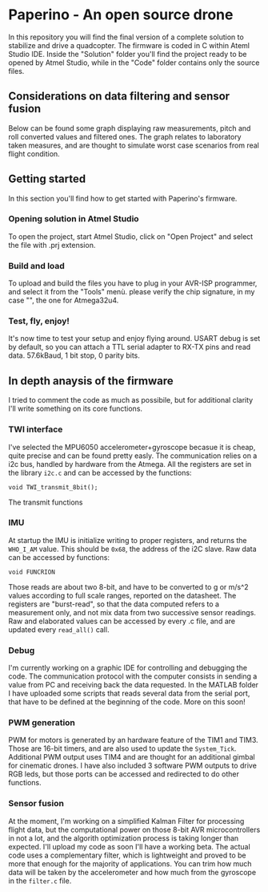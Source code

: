 # Paperino - An open source drone

In this repository you will find the final version of a complete solution to stabilize and drive a quadcopter. The firmware is coded in C within Ateml Studio IDE.
Inside the "Solution" folder you'll find the project ready to be opened by Atmel Studio, while in the "Code" folder contains only the source files.

## Considerations on data filtering and sensor fusion

Below can be found some graph displaying raw measurements, pitch and roll converted values and filtered ones. The graph relates to laboratory taken measures, and are thought to simulate worst case scenarios from real flight condition.

## Getting started
 
In this section you'll find how to get started with Paperino's firmware.

### Opening solution in Atmel Studio

To open the project, start Atmel Studio, click on "Open Project" and select the file with .prj extension.

### Build and load

To upload and build the files you have to plug in your AVR-ISP programmer, and select it from the "Tools" menù. please verify the chip signature, in my case "", the one for Atmega32u4.

### Test, fly, enjoy!

It's now time to test your setup and enjoy flying around. USART debug is set by default, so you can attach a TTL serial adapter to RX-TX pins and read data. 57.6kBaud, 1 bit stop, 0 parity bits.

## In depth anaysis of the firmware

I tried to comment the code as much as possibile, but for additional clarity I'll write something on its core functions.

### TWI interface

I've selected the MPU6050 accelerometer+gyroscope becasue it is cheap, quite precise and can be found pretty easly. The communication relies on a i2c bus, handled by hardware from the Atmega. All the registers are set in the library `i2c.c` and can be accessed by the functions: 
```
void TWI_transmit_8bit();
```
The transmit functions 

### IMU

At startup the IMU is initialize writing to proper registers, and returns the `WHO_I_AM` value. This should be `0x68`, the address of the i2C slave. Raw data can be accessed by functions:
```
void FUNCRION
```
Those reads are about two 8-bit, and have to be converted to g or m/s^2 values according to full scale ranges, reported on the datasheet.
The registers are "burst-read", so that the data computed refers to a measurement only, and not mix data from two successive sensor readings. Raw and elaborated values can be accessed by every .c file, and are updated every `read_all()` call.

### Debug
I'm currently working on a graphic IDE for controlling and debugging the code. The communication protocol with the computer consists in sending a value from PC and receiving back the data requested. In the MATLAB folder I have uploaded some scripts that reads several data from the serial port, that have to be defined at the beginning of the code. More on this soon!

### PWM generation
PWM for motors is generated by an hardware feature of the TIM1 and TIM3. Those are 16-bit timers, and are also used to update the `System_Tick`. Additional PWM output uses TIM4 and are thought for an additional gimbal for cinematic drones. I have also included 3 software PWM outputs to drive RGB leds, but those ports can be accessed and redirected to do other functions.

### Sensor fusion
At the moment, I'm working on a simplified Kalman Filter for processing flight data, but the computational power on those 8-bit AVR microcontrollers in not a lot, and the algorith optimization process is taking longer than expected. I'll upload my code as soon I'll have a working beta. The actual code uses a complementary filter, which is lightweight and proved to be more that enough for the majority of applications. You can trim how much data will be taken by the accelerometer and how much from the gyroscope in the `filter.c` file.
